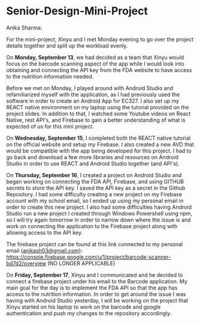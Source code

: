 # Senior-Design-Mini-Project

Anika Sharma:

For the mini-project, Xinyu and I met Monday evening to go over the project details together and split up the workload evenly.

On **Monday, September 13**, we had decided as a team that Xinyu would focus on the barcode scanning aspect of the app while I would look into obtaining and connecting the API key from the FDA website to have access to the nutrition information needed.

Before we met on Monday, I played around with Android Studio and refamiliarized myself with the application, as I had previously used the software in order to create an Android App for EC327. I also set up my REACT native environment on my laptop using the tutorial provided on the project slides. In addition to that, I watched some Youtube videos on React Native, rest API's, and Firebase to gain a better understanding of what is expected of us for this mini project.

On **Wednesday, September 15**, I completed both the REACT native tutorial on the official website and setup my Firebase. I also created a new AVD that would be compatible with the app being developed for this project. I had to go back and download a few more libraries and resources on Android Studio in order to use REACT and Android Studio together (and API's).

On **Thursday, September 16**, I created a project on Android Studio and began working on connecting the FDA API, Firebase, and using GITHUB secrets to store the API key. I saved the API key as a secret in the Github Repository. I had some difficulty creating a new project on my Firebase account with my school email, so I ended up using my personal email in order to create this new project. I also had some difficulties having Android Studio run a new project I created through Windows Powershell using npm, so I will try again tomorrow in order to narrow down where the issue is and work on connecting the application to the Firebase project along with allowing access to the API key.

The firebase project can be found at this link connected to my personal email (anikash03@gmail.com): https://console.firebase.google.com/u/1/project/barcode-scanner-bd7d2/overview
(NO LONGER APPLICABLE)

On **Friday, September 17**, Xinyu and I communicated and he decided to connect a firebase project under his email to the Barcode application. My main goal for the day is to implement the FDA API so that the app has access to the nutrition information. In order to get around the issue I was having with Android Studio yesterday, I will be working on the project that Xinyu started on his laptop to work on the barcode and google authentication and push my changes to the repository accordingly.
